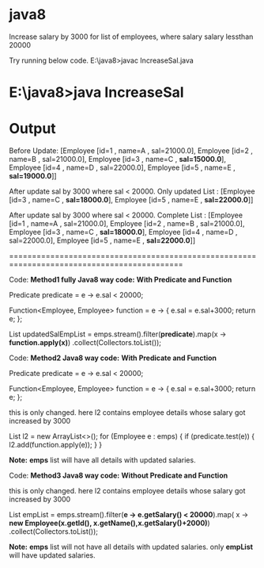 # java8
Increase salary by 3000 for list of employees, where salary salary lessthan 20000

Try running below code.
E:\java8>javac IncreaseSal.java

E:\java8>java IncreaseSal
==================================================================================================
Output
==================================================================================================

Before Update:
  [Employee [id=1 , name=A , sal=21000.0], Employee [id=2 , name=B , sal=21000.0], Employee [id=3 , name=C , **sal=15000.0**], Employee [id=4 , name=D , sal=22000.0],     Employee [id=5 , name=E , **sal=19000.0**]]

After update sal by 3000 where sal < 20000. Only updated List :
  [Employee [id=3 , name=C , **sal=18000.0**], Employee [id=5 , name=E , **sal=22000.0**]]

After update sal by 3000 where sal < 20000. Complete List :
  [Employee [id=1 , name=A , sal=21000.0], Employee [id=2 , name=B , sal=21000.0], Employee [id=3 , name=C , **sal=18000.0**], Employee [id=4 , name=D , sal=22000.0], Employee [id=5 , name=E , **sal=22000.0**]]

============================================================================================

Code:
**Method1 fully Java8 way code:**
**With Predicate and Function**

Predicate<Employee> predicate = e -> e.sal < 20000;

Function<Employee, Employee> function = e -> {
e.sal = e.sal+3000;
return e;
};
  
List<Employee> updatedSalEmpList = emps.stream().filter(**predicate**).map(x -> **function.apply(x)**)
.collect(Collectors.toList());
  

	
Code:
**Method2 Java8 way code:**
**With Predicate and Function**
	
Predicate<Employee> predicate = e -> e.sal < 20000;
						   
Function<Employee, Employee> function = e -> {
e.sal = e.sal+3000;
return e;
};

	
this is only changed. here l2 contains employee details whose salary got increased by 3000

List<Employee> l2 = new ArrayList<>();
		for (Employee e : emps) {
			if (predicate.test(e)) {
				l2.add(function.apply(e));
			}
		}
	
**Note:** **emps** list will have all details with updated salaries. 

	
	
Code:
**Method3 Java8 way code:**
**Without Predicate and Function**

	
this is only changed. here l2 contains employee details whose salary got increased by 3000

	
List<Employee> empList = emps.stream().filter(**e -> e.getSalary() < 20000**).map( x -> **new Employee(x.getId(), x.getName(),x.getSalary()+2000)**)
				.collect(Collectors.toList());
	
**Note:** **emps** list will not have all details with updated salaries. only **empList** will have updated salaries.
